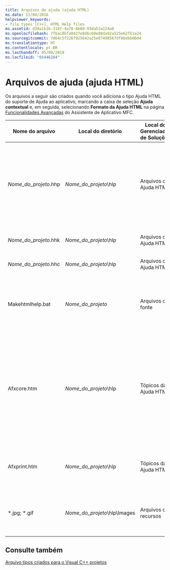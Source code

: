 ```yaml
---
title: Arquivos de ajuda (ajuda HTML)
ms.date: 11/04/2016
helpviewer_keywords:
- file types [C++], HTML Help files
ms.assetid: d30a1b1b-318f-4a78-8b60-93da53a224a8
ms.openlocfilehash: 7fbac8bfa0427e8d6c60e88da92a525e62fb1a24
ms.sourcegitcommit: 7d64c5f226f925642a25e07498567df8bebb00d4
ms.translationtype: HT
ms.contentlocale: pt-BR
ms.lasthandoff: 05/08/2019
ms.locfileid: "65446284"
---
```

# <a name="help-files-html-help"></a>Arquivos de ajuda (ajuda HTML)

Os arquivos a seguir são criados quando você adiciona o tipo Ajuda HTML do suporte de Ajuda ao aplicativo, marcando a caixa de seleção **Ajuda contextual** e, em seguida, selecionando **Formato da Ajuda HTML** na página [Funcionalidades Avançadas](../../mfc/reference/advanced-features-mfc-application-wizard.md) do Assistente de Aplicativo MFC.

|Nome do arquivo|Local do diretório|Local do Gerenciador de Soluções|Descrição|
|---------------|------------------------|--------------------------------|-----------------|
|*Nome_do_projeto*.hhp|*Nome_do_projeto*\hlp|Arquivos da Ajuda HTML|O arquivo de projeto da Ajuda. Ele contém os dados necessários para compilar os arquivos de Ajuda em um arquivo .hxs ou .chm.|
|*Nome_do_projeto*.hhk|*Nome_do_projeto*\hlp|Arquivos da Ajuda HTML|Contém um índice dos tópicos da Ajuda.|
|*Nome_do_projeto*.hhc|*Nome_do_projeto*\hlp|Arquivos da Ajuda HTML|O conteúdo do projeto da Ajuda.|
|Makehtmlhelp.bat|*Nome_do_projeto*|Arquivos de fonte|Usado pelo sistema para compilar o projeto da Ajuda quando o projeto é compilado.|
|Afxcore.htm|*Nome_do_projeto*\hlp|Tópicos da Ajuda HTML|Contém tópicos da Ajuda padrão para comandos MFC padrão e objetos de tela. Adicione seus próprios tópicos da Ajuda a esse arquivo.|
|Afxprint.htm|*Nome_do_projeto*\hlp|Tópicos da Ajuda HTML|Contém os tópicos da Ajuda para os comandos de impressão.|
|*.jpg; \*.gif|*Nome_do_projeto*\hlp\Images|Arquivos de recursos|Contém as imagens para os tópicos do arquivo de Ajuda gerados.|

## <a name="see-also"></a>Consulte também

[Arquivo tipos criados para o Visual C++ projetos](file-types-created-for-visual-cpp-projects.md)
